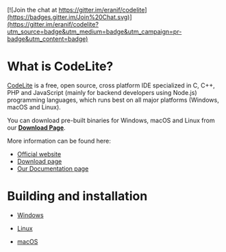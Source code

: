 [![Join the chat at https://gitter.im/eranif/codelite](https://badges.gitter.im/Join%20Chat.svg)](https://gitter.im/eranif/codelite?utm_source=badge&utm_medium=badge&utm_campaign=pr-badge&utm_content=badge)


What is CodeLite?
====

[CodeLite][1] is a free, open source, cross platform IDE specialized in C, C++, PHP and JavaScript (mainly for backend developers using Node.js) programming languages, which runs best on all major platforms (Windows, macOS and Linux).

You can download pre-built binaries for Windows, macOS and Linux from our **[Download Page][2]**.

More information can be found here:

 - [Official website][3]
 - [Download page][4]
 - [Our Documentation page][5]

Building and installation
===

- [Windows][9]
- [Linux][10]
- [macOS][11]

  [1]: https://codelite.org
  [2]: https://codelite.org/support.php
  [3]: https://codelite.org
  [4]: https://codelite.org/support.php
  [5]: https://docs.codelite.org/
  [9]: https://docs.codelite.org/build/build_from_sources/#windows
  [10]: https://docs.codelite.org/build/build_from_sources/#linux
  [11]: https://docs.codelite.org/build/build_from_sources/#macos
